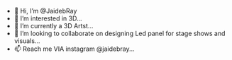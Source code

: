 - 👋 Hi, I’m @JaidebRay
- 👀 I’m interested in 3D...
- 🌱 I’m currently a 3D Artst...
- 💞️ I’m looking to collaborate on designing Led panel for stage shows and visuals...
- 📫 Reach me VIA instagram @jaidebray...
